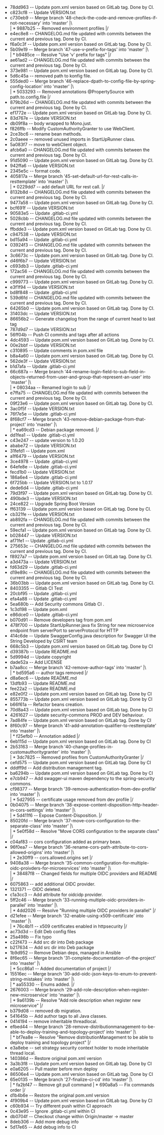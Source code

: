 * 78dd963 -- Update pom.xml version based on GitLab tag. Done by CI.
* c823cf8 -- Update VERSION.txt
*   c730eb9 -- Merge branch '48-check-the-code-and-remove-profiles-if-not-necessary' into 'master'
|\  
| * 9887b25 -- Removed environment profiles
|/  
* e4ec8e8 -- CHANGELOG.md file updated with commits between the current and previous tag. Done by CI.
* f6a0c3f -- Update pom.xml version based on GitLab tag. Done by CI.
*   5b09e19 -- Merge branch '47-use-v-prefix-for-tags' into 'master'
|\  
| * b9485ce -- Resolve "Use 'v' prefix for tags"
|/  
* ae61ad2 -- CHANGELOG.md file updated with commits between the current and previous tag. Done by CI.
* 373e981 -- Update pom.xml version based on GitLab tag. Done by CI.
* 5d6c45a -- removed path to konfig file.
*   555ded0 -- Merge branch '46-replace-dpath-to-config-file-by-spring-config-location' into 'master'
|\  
| * 5033293 -- Removed annotations @PropertySource with path.to.config.file
|/  
* 879b26d -- CHANGELOG.md file updated with commits between the current and previous tag. Done by CI.
* ef1772e -- Update pom.xml version based on GitLab tag. Done by CI.
* 83d767e -- Update VERSION.txt
* db09f8a -- body wrapped to Mono.just.
* f826ffb -- Modify CustomAuthorityGranter to use WebClient.
* 2ce3bc6 -- rename bean methods.
* 2c0aeee -- removed unused imports in StartUpRunner class.
* 5a083f7 -- move to webClient object.
* afcb6a0 -- CHANGELOG.md file updated with commits between the current and previous tag. Done by CI.
* 91d5090 -- Update pom.xml version based on GitLab tag. Done by CI.
* 942ffa6 -- Update VERSION.txt
* 2345e5c -- format code.
*   405817a -- Merge branch '45-set-default-url-for-rest-calls-in-resttemplate' into 'master'
|\  
| * 0229dd7 -- add default URL for rest call.
|/  
* 8132b8d -- CHANGELOG.md file updated with commits between the current and previous tag. Done by CI.
* 9477a58 -- Update pom.xml version based on GitLab tag. Done by CI.
* bcf691f -- Update VERSION.txt
* 90583e5 -- Update .gitlab-ci.yml
* 5028cbb -- CHANGELOG.md file updated with commits between the current and previous tag. Done by CI.
* ffbdde3 -- Update pom.xml version based on GitLab tag. Done by CI.
* c947538 -- Update VERSION.txt
* bd15a94 -- Update .gitlab-ci.yml
* 03924f3 -- CHANGELOG.md file updated with commits between the current and previous tag. Done by CI.
* 3c6673c -- Update pom.xml version based on GitLab tag. Done by CI.
* d46f6b7 -- Update VERSION.txt
* c693db3 -- Update .gitlab-ci.yml
* 172ac56 -- CHANGELOG.md file updated with commits between the current and previous tag. Done by CI.
* c999773 -- Update pom.xml version based on GitLab tag. Done by CI.
* e3f1f94 -- Update VERSION.txt
* bd8f848 -- Update .gitlab-ci.yml
* 539d6fd -- CHANGELOG.md file updated with commits between the current and previous tag. Done by CI.
* 64265b0 -- Update pom.xml version based on GitLab tag. Done by CI.
* 31403dc -- Update VERSION.txt
* 86656b2 -- Generate changelog from the range of current head to last tag
* 787d9d7 -- Update VERSION.txt
* 56ff04b -- Push CI commits and tags after all actions
* 4dc4593 -- Update pom.xml version based on GitLab tag. Done by CI.
* 00e2bbf -- Update VERSION.txt
* c310895 -- Update comments in pom.xml file
* b8a4a60 -- Update pom.xml version based on GitLab tag. Done by CI.
* 562de3f -- Update VERSION.txt
* b1d7afa -- Update .gitlab-ci.yml
*   66c687a -- Merge branch '44-rename-login-field-to-sub-field-in-objects-returned-from-user-and-group-that-represent-an-user' into 'master'
|\  
| * 08034aa -- Renamed login to sub
|/  
* e7ffa75 -- CHANGELOG.md file updated with commits between the current and previous tag. Done by CI.
* 09f23e6 -- Update pom.xml version based on GitLab tag. Done by CI.
* 3ac0f5f -- Update VERSION.txt
* 76f7e5e -- Update .gitlab-ci.yml
*   8f68cf7 -- Merge branch '43-remove-debian-package-from-that-project' into 'master'
|\  
| * ea69cd3 -- Debian package removed.
|/  
* dd1fea1 -- Update .gitlab-ci.yml
* c43e247 -- update version to 1.0.20
* ababe72 -- Update VERSION.txt
* 31fefd1 -- Update pom.xml
* a1f6479 -- Update VERSION.txt
* 3ce4978 -- Update .gitlab-ci.yml
* 64efe8e -- Update .gitlab-ci.yml
* fecd1b0 -- Update VERSION.txt
* 186a6e4 -- Update .gitlab-ci.yml
* 6f725bb -- Update VERSION.txt to 1.0.17
* dede6d4 -- Update .gitlab-ci.yml
* 79d3f97 -- Update pom.xml version based on GitLab tag. Done by CI.
* 490bde3 -- Update VERSION.txt
* 24ce822 -- Upgrade Spring Boot Version
* ff63139 -- Update pom.xml version based on GitLab tag. Done by CI.
* cb321fe -- Update VERSION.txt
* ab892fa -- CHANGELOG.md file updated with commits between the current and previous tag. Done by CI.
* 59ecfa1 -- Update pom.xml version based on GitLab tag. Done by CI.
* b028447 -- Update VERSION.txt
* af71fe1 -- Update .gitlab-ci.yml
* 275653c -- CHANGELOG.md file updated with commits between the current and previous tag. Done by CI.
* f8927a7 -- Update pom.xml version based on GitLab tag. Done by CI.
* a3d473a -- Update VERSION.txt
* fd63d29 -- Update .gitlab-ci.yml
* d19e89c -- CHANGELOG.md file updated with commits between the current and previous tag. Done by CI.
* 36b03bb -- Update pom.xml version based on GitLab tag. Done by CI.
* 8403355 -- Gitlab CI Test
* 20cbf95 -- Update .gitlab-ci.yml
* efa4a88 -- Update .gitlab-ci.yml
* 5ea680b -- Add Security commons Gitlab CI .
* 1c3d198 -- Update pom.xml
* e86dce0 -- Update .gitlab-ci.yml
* b070d91 -- Remove developers tag from pom.xml
* 478f700 -- Update StartUpRunner.java fix String for new microservice endpoint from serverPort to serverProtocol for HTTP
* 414c6de -- Update SwaggerConfig.java description for Swagger UI the String Developed by CSIRT team
* 668c5b3 -- Update pom.xml version based on GitLab tag. Done by CI
* d39387b -- Update README.md
* 5d9994d -- Update copyright
* dade52a -- Add LICENSE
*   b7aa8cc -- Merge branch '42-remove-author-tags' into 'master'
|\  
| * bd595a6 -- author tags removed
|/  
* d8a6ec6 -- Update README.md
* 13dfb93 -- Update README.md
* fee22a2 -- Update README.md
* e82e0f2 -- Update pom.xml version based on GitLab tag. Done by CI
* 855773b -- Update pom.xml version based on GitLab tag. Done by CI
* b66f61a -- Refactor beans creation.
* 70d8a43 -- Update pom.xml version based on GitLab tag. Done by CI
* 4261627 -- Update security-commons PROD and DEV behaviour.
* 7ad84fe -- Update pom.xml version based on GitLab tag. Done by CI
*   8f60c97 -- Merge branch '41-add-annotation-qualifier-to-resttemplate' into 'master'
|\  
| * f25efb0 -- Annotation added
|/  
* 6eb115d -- Update pom.xml version based on GitLab tag. Done by CI
*   2b53163 -- Merge branch '40-change-profiles-in-customauthoritygranter' into 'master'
|\  
| * 3dc7825 -- Removed profiles from CustomAuthorityGranter
|/  
* cefd575 -- Update pom.xml version based on GitLab tag. Done by CI
* dddff9d -- Add distribution management tag.
* ba6294b -- Update pom.xml version based on GitLab tag. Done by CI
* e7cb947 -- Add swagger-ui maven dependency to the spring-security commons.
*   cf98377 -- Merge branch '39-remove-authentication-from-dev-profile' into 'master'
|\  
| * 5d27955 -- certificate usage removed from dev profile
|/  
*   0b04075 -- Merge branch '38-expose-content-disposition-http-header-in-cors-settings' into 'master'
|\  
| * 5d411f6 -- Expose Content-Disposition.
|/  
*   85020fd -- Merge branch '37-move-cors-configuration-to-the-separate-class' into 'master'
|\  
| * 5e0f58d -- Resolve "Move CORS configuration to the separate class"
|/  
* c04af83 -- cors configuration added as primary bean.
*   96f0ea7 -- Merge branch '36-rename-cors-path-attribute-to-cors-allowed-origins' into 'master'
|\  
| * 2e30ff9 -- cors.allowed.origins set
|/  
*   9408a38 -- Merge branch '35-common-configuration-for-multiple-oidc-proivders-for-microesrvices' into 'master'
|\  
| * 38487f8 -- Changed fields for multiple OIDC providers and README
|/  
* 6075863 -- add additional OIDC provider.
* 1321371 -- OIDC deleted.
* c1a3cc3 -- Add attribute for oidcidp provider.
*   5ff2c46 -- Merge branch '33-running-multiple-oidc-providers-in-parallel' into 'master'
|\  
| * 4dd2026 -- Resolve "Running multiple OIDC providers in parallel"
|/  
*   d21efee -- Merge branch '32-enable-using-x509-certificate' into 'master'
|\  
| * 76c4b11 -- x509 certificates enabled in httpsecurity
|/  
* ac73d3d -- Edit Deb config files
* 25a498b -- Fix typo
* c22f473 -- Add src dir into Deb package
* b217634 -- Add src dir into Deb package
* 1b9d952 -- Remove Debian deps, managed in Ansible
*   8f6ec65 -- Merge branch '31-complete-documentation-of-the-project' into 'master'
|\  
| * 5cc86a1 -- Added documentation of project
|/  
*   15516ec -- Merge branch '30-add-oidc-json-keys-to-enum-to-prevent-string-mistakes' into 'master'
|\  
| * aa55330 -- Enums added.
|/  
*   2676003 -- Merge branch '29-add-role-description-when-register-new-microservice' into 'master'
|\  
| * 9a6139b -- Resolve "Add role description when register new microservice"
|/  
* b379d08 -- removed db migration.
* 541645b -- Add author tags to all Java classes.
* 0414194 -- remove inheritable threadlocal.
*   efbed44 -- Merge branch '28-remove-distributionmanagement-to-be-able-to-deploy-training-and-topology-project' into 'master'
|\  
| * bf7ea8e -- Resolve "Remove distributionManagement to be able to deploy training and topology project"
|/  
* e3a8ebe -- set strategy security context holder to mode inheritable thread local.
* 140386d -- Restore original pom.xml version
* 3a3b3f8 -- Update pom.xml version based on GitLab tag. Done by CI
* e0a6205 -- Pull master before mvn deploy
* 86506e4 -- Update pom.xml version based on GitLab tag. Done by CI
*   65e0135 -- Merge branch '27-finalize-ci-cd' into 'master'
|\  
| * fa2bf47 -- Remove git pull command
| * 690a8a5 -- Fix commands order
|/  
* d1b4b6e -- Restore the original pom.xml version
* 4f909b4 -- Update pom.xml version based on GitLab tag. Done by CI
* c60b934 -- Try different push within CI approach
* 0c43e95 -- Ignore .gitlab-ci.yml within CI
* db0704f -- Checkout change within Origin/master -> master
* 8deb306 -- Add more debug info
* 5d17e65 -- Add debug info to CI